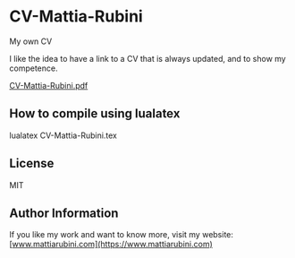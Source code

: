 # CV-Mattia-Rubini
My own CV

I like the idea to have a link to a CV that is always updated, and to show my competence.

[CV-Mattia-Rubini.pdf](https://github.com/Mot93/CV-Mattia-Rubini/blob/master/CV-Mattia-Rubini.pdf)

## How to compile using lualatex

lualatex CV-Mattia-Rubini.tex

License
-------

MIT

Author Information
------------------

If you like my work and want to know more, visit my website:
[www.mattiarubini.com](https://www.mattiarubini.com)
